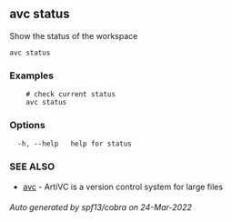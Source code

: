 ## avc status

Show the status of the workspace

```
avc status
```

### Examples

```
	# check current status
	avc status
```

### Options

```
  -h, --help   help for status
```

### SEE ALSO

* [avc](/commands/avc/)	 - ArtiVC is a version control system for large files

###### Auto generated by spf13/cobra on 24-Mar-2022
